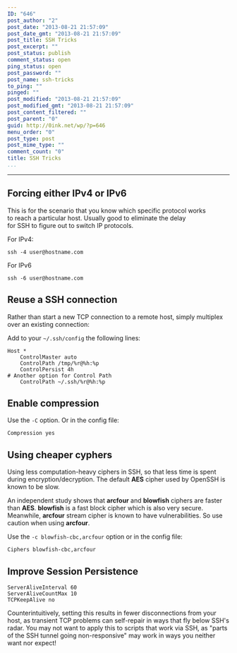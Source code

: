 ```yaml
---
ID: "646"
post_author: "2"
post_date: "2013-08-21 21:57:09"
post_date_gmt: "2013-08-21 21:57:09"
post_title: SSH Tricks
post_excerpt: ""
post_status: publish
comment_status: open
ping_status: open
post_password: ""
post_name: ssh-tricks
to_ping: ""
pinged: ""
post_modified: "2013-08-21 21:57:09"
post_modified_gmt: "2013-08-21 21:57:09"
post_content_filtered: ""
post_parent: "0"
guid: http://0ink.net/wp/?p=646
menu_order: "0"
post_type: post
post_mime_type: ""
comment_count: "0"
title: SSH Tricks
...
```

---

<h2>Forcing either IPv4 or IPv6</h2>

This is for the scenario that you know which specific protocol works<br />
to reach a particular host. Usually good to eliminate the delay<br />
for SSH to figure out to switch IP protocols.

For IPv4:

<pre><code>ssh -4 user@hostname.com
</code></pre>

For IPv6

<pre><code>ssh -6 user@hostname.com
</code></pre>

<h2>Reuse a SSH connection</h2>

Rather than start a new TCP connection to a remote host, simply multiplex over an existing connection:

Add to your <code>~/.ssh/config</code> the following lines:

<pre><code>Host *
    ControlMaster auto
    ControlPath /tmp/%r@%h:%p
    ControlPersist 4h
# Another option for Control Path
    ControlPath ~/.ssh/%r@%h:%p
</code></pre>

<h2>Enable compression</h2>

Use the <code>-C</code> option. Or in the config file:

<pre><code>Compression yes
</code></pre>

<h2>Using cheaper cyphers</h2>

Using less computation-heavy ciphers in SSH, so that less time is spent during encryption/decryption. The default <strong>AES</strong> cipher used by OpenSSH is known to be slow.

An independent study shows that <strong>arcfour</strong> and <strong>blowfish</strong> ciphers are faster than <strong>AES</strong>. <strong>blowfish</strong> is a fast block cipher which is also very secure. Meanwhile, <strong>arcfour</strong> stream cipher is known to have vulnerabilities. So use caution when using <strong>arcfour</strong>.

Use the <code>-c blowfish-cbc,arcfour</code> option or in the config file:

<pre><code>Ciphers blowfish-cbc,arcfour
</code></pre>

<h2>Improve Session Persistence</h2>

<pre><code>ServerAliveInterval 60
ServerAliveCountMax 10
TCPKeepAlive no
</code></pre>

Counterintuitively, setting this results in fewer disconnections from your host, as transient TCP problems can self-repair in ways that fly below SSH's radar. You may not want to apply this to scripts that work via SSH, as "parts of the SSH tunnel going non-responsive" may work in ways you neither want nor expect!

